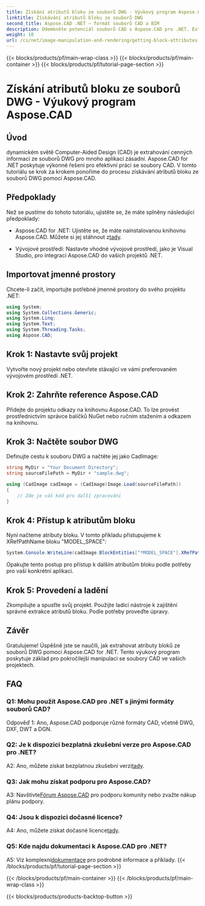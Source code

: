 ```yaml
---
title: Získání atributů bloku ze souborů DWG - Výukový program Aspose.CAD
linktitle: Získávání atributů bloku ze souborů DWG
second_title: Aspose.CAD .NET – formát souborů CAD a BIM
description: Odemkněte potenciál souborů CAD s Aspose.CAD pro .NET. Extrahujte atributy bloku bez námahy.
weight: 10
url: /cs/net/image-manipulation-and-rendering/getting-block-attributes-from-dwg/
---
```


{{< blocks/products/pf/main-wrap-class >}}
{{< blocks/products/pf/main-container >}}
{{< blocks/products/pf/tutorial-page-section >}}

# Získání atributů bloku ze souborů DWG - Výukový program Aspose.CAD

## Úvod

dynamickém světě Computer-Aided Design (CAD) je extrahování cenných informací ze souborů DWG pro mnoho aplikací zásadní. Aspose.CAD for .NET poskytuje výkonné řešení pro efektivní práci se soubory CAD. V tomto tutoriálu se krok za krokem ponoříme do procesu získávání atributů bloku ze souborů DWG pomocí Aspose.CAD.

## Předpoklady

Než se pustíme do tohoto tutoriálu, ujistěte se, že máte splněny následující předpoklady:

-  Aspose.CAD for .NET: Ujistěte se, že máte nainstalovanou knihovnu Aspose.CAD. Můžete si jej stáhnout z[tady](https://releases.aspose.com/cad/net/).

- Vývojové prostředí: Nastavte vhodné vývojové prostředí, jako je Visual Studio, pro integraci Aspose.CAD do vašich projektů .NET.

## Importovat jmenné prostory

Chcete-li začít, importujte potřebné jmenné prostory do svého projektu .NET:

```csharp
using System;
using System.Collections.Generic;
using System.Linq;
using System.Text;
using System.Threading.Tasks;
using Aspose.CAD;
```

## Krok 1: Nastavte svůj projekt

Vytvořte nový projekt nebo otevřete stávající ve vámi preferovaném vývojovém prostředí .NET.

## Krok 2: Zahrňte reference Aspose.CAD

Přidejte do projektu odkazy na knihovnu Aspose.CAD. To lze provést prostřednictvím správce balíčků NuGet nebo ručním stažením a odkazem na knihovnu.

## Krok 3: Načtěte soubor DWG

Definujte cestu k souboru DWG a načtěte jej jako CadImage:

```csharp
string MyDir = "Your Document Directory";
string sourceFilePath = MyDir + "sample.dwg";

using (CadImage cadImage = (CadImage)Image.Load(sourceFilePath))
{
    // Zde je váš kód pro další zpracování
}
```

## Krok 4: Přístup k atributům bloku

Nyní načteme atributy bloku. V tomto příkladu přistupujeme k XRefPathName bloku "MODEL_SPACE":

```csharp
System.Console.WriteLine(cadImage.BlockEntities["*MODEL_SPACE"].XRefPathName);
```

Opakujte tento postup pro přístup k dalším atributům bloku podle potřeby pro vaši konkrétní aplikaci.

## Krok 5: Provedení a ladění

Zkompilujte a spusťte svůj projekt. Použijte ladicí nástroje k zajištění správné extrakce atributů bloku. Podle potřeby proveďte úpravy.

## Závěr

Gratulujeme! Úspěšně jste se naučili, jak extrahovat atributy bloků ze souborů DWG pomocí Aspose.CAD for .NET. Tento výukový program poskytuje základ pro pokročilejší manipulaci se soubory CAD ve vašich projektech.

## FAQ

### Q1: Mohu použít Aspose.CAD pro .NET s jinými formáty souborů CAD?

Odpověď 1: Ano, Aspose.CAD podporuje různé formáty CAD, včetně DWG, DXF, DWT a DGN.

### Q2: Je k dispozici bezplatná zkušební verze pro Aspose.CAD pro .NET?

 A2: Ano, můžete získat bezplatnou zkušební verzi[tady](https://releases.aspose.com/).

### Q3: Jak mohu získat podporu pro Aspose.CAD?

 A3: Navštivte[Fórum Aspose.CAD](https://forum.aspose.com/c/cad/19) pro podporu komunity nebo zvažte nákup plánu podpory.

### Q4: Jsou k dispozici dočasné licence?

 A4: Ano, můžete získat dočasné licence[tady](https://purchase.aspose.com/temporary-license/).

### Q5: Kde najdu dokumentaci k Aspose.CAD pro .NET?

 A5: Viz komplexní[dokumentace](https://reference.aspose.com/cad/net/) pro podrobné informace a příklady.
{{< /blocks/products/pf/tutorial-page-section >}}

{{< /blocks/products/pf/main-container >}}
{{< /blocks/products/pf/main-wrap-class >}}

{{< blocks/products/products-backtop-button >}}
